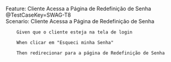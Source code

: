 Feature: Cliente Acessa a Página de Redefinição de Senha  
    @TestCaseKey=SWAG-T8  
    Scenario: Cliente Acessa a Página de Redefinição de Senha
        
        Given que o cliente esteja na tela de login
        
        When clicar em "Esqueci minha Senha"
        
        Then redirecionar para a página de Redefinição de Senha